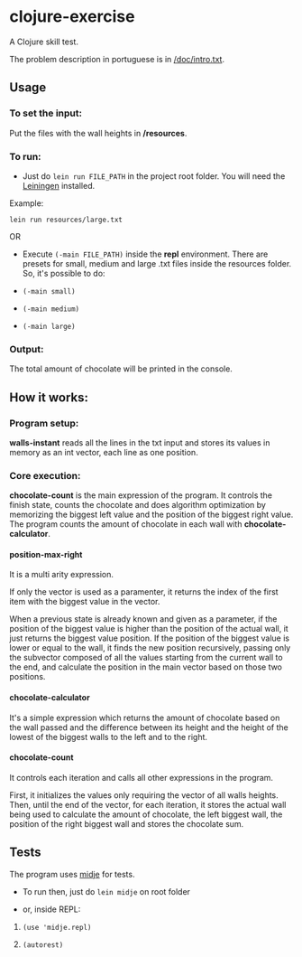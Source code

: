 # clojure-exercise

A Clojure skill test.

The problem description in portuguese is in [/doc/intro.txt](https://github.com/SpinnerZ/clojure-exercise/blob/master/doc/intro.txt).

## Usage

### To set the input:
Put the files with the wall heights in **/resources**.

### To run:
- Just do `lein run FILE_PATH` in the project root folder. You will need the [Leiningen](https://leiningen.org/) installed.

Example:

`lein run resources/large.txt`

OR

- Execute `(-main FILE_PATH)` inside the **repl** environment.
There are presets for small, medium and large .txt files inside the resources folder. So, it's possible to do:

- `(-main small)`

- `(-main medium)`

- `(-main large)`

### Output:
The total amount of chocolate will be printed in the console.

## How it works:
### Program setup:
**walls-instant** reads all the lines in the txt input and stores its values in memory as an int vector, each line as one position.

### Core execution:
**chocolate-count** is the main expression of the program.
It controls the finish state, counts the chocolate and does algorithm optimization by memorizing the biggest left value and the position of the biggest right value.
The program counts the amount of chocolate in each wall with **chocolate-calculator**.

#### position-max-right
It is a multi arity expression.

If only the vector is used as a paramenter, it returns the index of the first item with the biggest value in the vector.

When a previous state is already known and given as a parameter, if the position of the biggest value is higher than the position of the actual wall, it just returns the biggest value position.
If the position of the biggest value is lower or equal to the wall, it finds the new position recursively, passing only the subvector composed of all the values starting from the current wall to the end, and calculate the position in the main vector based on those two positions.

#### chocolate-calculator
It's a simple expression which returns the amount of chocolate based on the wall passed and the difference between its height and the height of the lowest of the biggest walls to the left and to the right.

#### chocolate-count
It controls each iteration and calls all other expressions in the program.

First, it initializes the values only requiring the vector of all walls heights. Then, until the end of the vector, for each iteration, it stores the actual wall being used to calculate the amount of chocolate, the left biggest wall, the position of the right biggest wall and stores the chocolate sum.

## Tests
The program uses [midje](https://github.com/marick/Midje) for tests.

- To run then, just do `lein midje` on root folder

- or, inside REPL:

1. `(use 'midje.repl)`

2. `(autorest)`